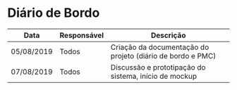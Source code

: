 # Diário de Bordo
|Data|Responsável|Descrição|
|----|-----------|---------|
|05/08/2019|Todos|Criação da documentação do projeto (diário de bordo e PMC)|
|07/08/2019|Todos|Discussão e prototipação do sistema, início de mockup|
